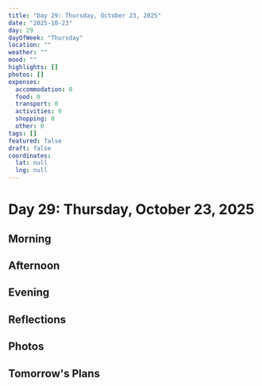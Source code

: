 ```yaml
---
title: "Day 29: Thursday, October 23, 2025"
date: "2025-10-23"
day: 29
dayOfWeek: "Thursday"
location: ""
weather: ""
mood: ""
highlights: []
photos: []
expenses:
  accommodation: 0
  food: 0
  transport: 0
  activities: 0
  shopping: 0
  other: 0
tags: []
featured: false
draft: false
coordinates:
  lat: null
  lng: null
---
```


# Day 29: Thursday, October 23, 2025

## Morning

## Afternoon

## Evening

## Reflections

## Photos

## Tomorrow's Plans
